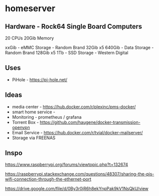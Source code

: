 # homeserver

## Hardware - Rock64 Single Board Computers
20 CPUs
20Gib Memory

xxGib - eMMC Storage - Random Brand 32Gib x5
640Gib - Data Storage - Random Brand 128Gib x5
1Tb - SSD Storage - Western Digital

## Uses
* PiHole - https://pi-hole.net/


## Ideas
* media center - https://hub.docker.com/r/plexinc/pms-docker/
* smart home service -
* Monitoring - prometheus / grafana
* Torrent Box - https://github.com/haugene/docker-transmission-openvpn
* Email Service - https://hub.docker.com/r/tvial/docker-mailserver/
* Storage via FREENAS

## Inspo

https://www.raspberrypi.org/forums/viewtopic.php?t=132674

https://raspberrypi.stackexchange.com/questions/48307/sharing-the-pis-wifi-connection-through-the-ethernet-port

https://drive.google.com/file/d/0By3r0jR6h8ekYnpPak9kV1NsQkU/view

